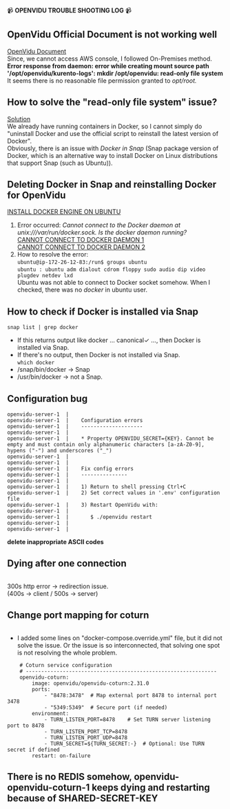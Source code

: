 :video_camera: **OPENVIDU TROUBLE SHOOTING LOG** :video_camera:

## OpenVidu Official Document is not working well
[OpenVidu Document](https://docs.openvidu.io/en/stable/deployment/ce/on-premises/)   
Since, we cannot access AWS console, I followed On-Premises method.   
**Error response from daemon: error while creating mount source path '/opt/openvidu/kurento-logs': mkdir /opt/openvidu: read-only file system**   
It seems there is no reasonable file permission granted to *opt/root.*   

## How to solve the "read-only file system" issue?
[Solution](https://openvidu.discourse.group/t/mkdir-opt-openvidu-read-only-file-system/837/8)   
We already have running containers in Docker, so I cannot simply do "uninstall Docker and use the official script to reinstall the latest version of Docker".   
Obviously, there is an issue with *Docker in Snap* (Snap package version of Docker, which is an alternative way to install Docker on Linux distributions that support Snap (such as Ubuntu)).   

## Deleting Docker in Snap and reinstalling Docker for OpenVidu
[INSTALL DOCKER ENGINE ON UBUNTU](https://docs.docker.com/engine/install/ubuntu/#install-using-the-repository)    

1. Error occurred: *Cannot connect to the Docker daemon at unix:///var/run/docker.sock. Is the docker daemon running?*   
[CANNOT CONNECT TO DOCKER DAEMON 1](https://forums.docker.com/t/wsl-cannot-connect-to-the-docker-daemon-at-unix-var-run-docker-sock-is-the-docker-daemon-running/116245/6)    
[CANNOT CONNECT TO DOCKER DAEMON 2](https://techkluster.com/docker/questions-docker/cannot-connect-to-the-docker-daemon-at-unix/)
2. How to resolve the error:    
```ubuntu@ip-172-26-12-83:/run$ groups ubuntu```    
```ubuntu : ubuntu adm dialout cdrom floppy sudo audio dip video plugdev netdev lxd```   
Ubuntu was not able to connect to Docker socket somehow. When I checked, there was no *docker* in ubuntu user.   


## How to check if Docker is installed via Snap
```snap list | grep docker```   
- If this returns output like docker ... canonical✓ ..., then Docker is installed via Snap.    
- If there's no output, then Docker is not installed via Snap.   
```which docker```    
- /snap/bin/docker -> Snap     
- /usr/bin/docker -> not a Snap.   

## Configuration bug
```openvidu-server-1  |
openvidu-server-1  |
openvidu-server-1  |    Configuration errors
openvidu-server-1  |    --------------------
openvidu-server-1  |
openvidu-server-1  |    * Property OPENVIDU_SECRET={KEY}. Cannot be empty and must contain only alphanumeric characters [a-zA-Z0-9], hypens ("-") and underscores ("_")
openvidu-server-1  |
openvidu-server-1  |
openvidu-server-1  |    Fix config errors
openvidu-server-1  |    ---------------
openvidu-server-1  |
openvidu-server-1  |    1) Return to shell pressing Ctrl+C
openvidu-server-1  |    2) Set correct values in '.env' configuration file
openvidu-server-1  |    3) Restart OpenVidu with:
openvidu-server-1  |
openvidu-server-1  |       $ ./openvidu restart
openvidu-server-1  |
openvidu-server-1  |
```   
**delete inappropriate ASCII codes**   

## Dying after one connection
```222.107.238.18 - - [12/Feb/2025:07:12:16 +0000] "GET / HTTP/1.1" 301 162 "-" "Mozilla/5.0 (Windows NT 10.0; Win64; x64) AppleWebKit/537.36 (KHTML, like Gecko) Chrome/133.0.0.0 Safari/537.36" "-"
```   
300s http error -> redirection issue.   
(400s -> client / 500s -> server)    

## Change port mapping for coturn
```4c36015368e8   openvidu/openvidu-coturn:2.31.0      "docker-entrypoint.s…"   3 minutes ago   Up 3 minutes             0.0.0.0:3478->3478/tcp, 0.0.0.0:3478->3478/udp, :::3478->3478/tcp, :::3478->3478/udp, 5349/tcp, 5349/udp   openvidu-coturn-1
```    
- I added some lines on "docker-compose.override.yml" file, but it did not solve the issue. Or the issue is so interconnected, that solving one spot is not resolving the whole problem.   
```# --------------------------------------------------------------
    # Coturn service configuration
    # --------------------------------------------------------------
    openvidu-coturn:
        image: openvidu/openvidu-coturn:2.31.0
        ports:
            - "8478:3478"  # Map external port 8478 to internal port 3478
            - "5349:5349"  # Secure port (if needed)
        environment:
            - TURN_LISTEN_PORT=8478    # Set TURN server listening port to 8478
            - TURN_LISTEN_PORT_TCP=8478
            - TURN_LISTEN_PORT_UDP=8478
            - TURN_SECRET=${TURN_SECRET:-}  # Optional: Use TURN secret if defined
        restart: on-failure
```    

## There is no REDIS somehow, openvidu-openvidu-coturn-1 keeps dying and restarting because of SHARED-SECRET-KEY